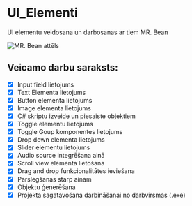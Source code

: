 # UI_Elementi
UI elementu veidosana un darbosanas ar tiem MR. Bean

![MR. Bean attēls](https://www.freepnglogos.com/uploads/mr-bean/rowan-atkinson-png-download-bean-png-image-for-0.png)

## Veicamo darbu saraksts:
- [x] Input field lietojums
- [x] Text Elementa lietojums
- [x] Button elementa lietojums
- [x] Image elementa lietojums
- [x] C# skriptu izveide un piesaiste objektiem
- [x] Toggle elementu lietojums
- [x] Toggle Goup komponentes lietojums
- [x] Drop down elementa lietojums
- [x] Slider elementu lietojums
- [x] Audio source integrēšana ainā
- [x] Scroll view elementa lietošana
- [x] Drag and drop funkcionalitātes ieviešana
- [x] Pārslēgšanās starp ainām
- [x] Objektu ģenerēšana
- [x] Projekta sagatavošana darbināšanai no darbvirsmas (.exe)
